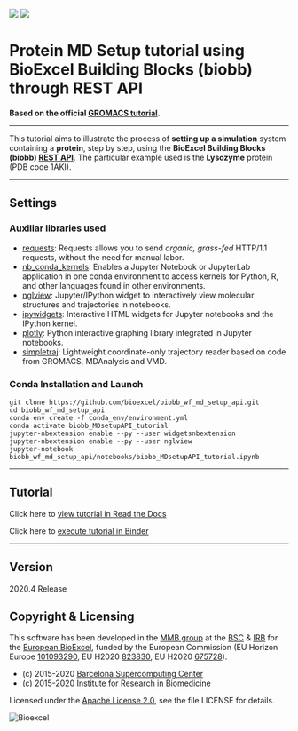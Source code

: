 [![](https://readthedocs.org/projects/biobb-wf-md-setup-api/badge/?version=latest)](https://biobb-wf-md-setup-api.readthedocs.io/en/latest/?badge=latest)
[![](https://mybinder.org/badge_logo.svg)](https://bioexcel-binder.tsi.ebi.ac.uk/v2/gh/bioexcel/biobb_wf_md_setup_api/master?filepath=biobb_wf_md_setup_api%2Fnotebooks%2Fbiobb_MDsetupAPI_tutorial.ipynb)

# Protein MD Setup tutorial using BioExcel Building Blocks (biobb) through REST API

**Based on the official [GROMACS tutorial](http://www.mdtutorials.com/gmx/lysozyme/index.html).**

***

This tutorial aims to illustrate the process of **setting up a simulation** system containing a **protein**, step by step, using the **BioExcel Building Blocks (biobb) [REST API](http://mmb.irbbarcelona.org/biobb-api)**. The particular example used is the **Lysozyme** protein (PDB code 1AKI).

***

## Settings

### Auxiliar libraries used

* [requests](https://pypi.org/project/requests/): Requests allows you to send *organic, grass-fed* HTTP/1.1 requests, without the need for manual labor.
* [nb_conda_kernels](https://github.com/Anaconda-Platform/nb_conda_kernels): Enables a Jupyter Notebook or JupyterLab application in one conda environment to access kernels for Python, R, and other languages found in other environments.
* [nglview](http://nglviewer.org/#nglview): Jupyter/IPython widget to interactively view molecular structures and trajectories in notebooks.
* [ipywidgets](https://github.com/jupyter-widgets/ipywidgets): Interactive HTML widgets for Jupyter notebooks and the IPython kernel.
* [plotly](https://plot.ly/python/offline/): Python interactive graphing library integrated in Jupyter notebooks.
* [simpletraj](https://github.com/arose/simpletraj): Lightweight coordinate-only trajectory reader based on code from GROMACS, MDAnalysis and VMD.

### Conda Installation and Launch

```console
git clone https://github.com/bioexcel/biobb_wf_md_setup_api.git
cd biobb_wf_md_setup_api
conda env create -f conda_env/environment.yml
conda activate biobb_MDsetupAPI_tutorial
jupyter-nbextension enable --py --user widgetsnbextension
jupyter-nbextension enable --py --user nglview
jupyter-notebook biobb_wf_md_setup_api/notebooks/biobb_MDsetupAPI_tutorial.ipynb
```

***

## Tutorial

Click here to [view tutorial in Read the Docs](https://biobb-wf-md-setup-api.readthedocs.io/en/latest/tutorial.html)

Click here to [execute tutorial in Binder](https://bioexcel-binder.tsi.ebi.ac.uk/v2/gh/bioexcel/biobb_wf_md_setup_api/master?filepath=biobb_wf_md_setup_api%2Fnotebooks%2Fbiobb_MDsetupAPI_tutorial.ipynb)

***

## Version
2020.4 Release

## Copyright & Licensing
This software has been developed in the [MMB group](http://mmb.irbbarcelona.org) at the [BSC](http://www.bsc.es/) & [IRB](https://www.irbbarcelona.org/) for the [European BioExcel](http://bioexcel.eu/), funded by the European Commission (EU Horizon Europe [101093290](https://cordis.europa.eu/project/id/101093290), EU H2020 [823830](http://cordis.europa.eu/projects/823830), EU H2020 [675728](http://cordis.europa.eu/projects/675728)).

* (c) 2015-2020 [Barcelona Supercomputing Center](https://www.bsc.es/)
* (c) 2015-2020 [Institute for Research in Biomedicine](https://www.irbbarcelona.org/)

Licensed under the
[Apache License 2.0](https://www.apache.org/licenses/LICENSE-2.0), see the file LICENSE for details.

![](https://bioexcel.eu/wp-content/uploads/2019/04/Bioexcell_logo_1080px_transp.png "Bioexcel")
